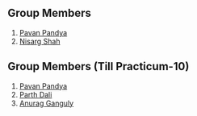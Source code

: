 ## Group Members
1) [Pavan Pandya](https://github.com/pavanpandya)
2) [Nisarg Shah](https://github.com/nisarg0606)


## Group Members (Till Practicum-10)
1) [Pavan Pandya](https://github.com/pavanpandya)
2) [Parth Dali](https://github.com/parthd06)
3) [Anurag Ganguly](https://github.com/Gangulys-99)
